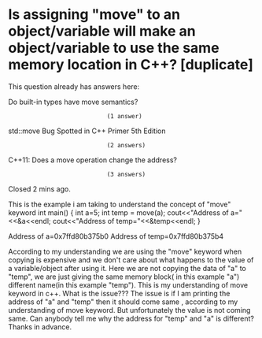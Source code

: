 
# Is assigning "move" to an object/variable will make an object/variable to use the same memory location in C++? [duplicate]







This question already has answers here:
                        
                    



Do built-in types have move semantics?

                                (1 answer)
                            


std::move Bug Spotted in C++ Primer 5th Edition

                                (2 answers)
                            


C++11: Does a move operation change the address?

                                (3 answers)
                            

Closed 2 mins ago.



This is the example i am taking to understand the concept of "move" keyword
int main()
{
 int a=5;
 int temp = move(a);
 cout<<"Address of a="<<&a<<endl;
 cout<<"Address of temp="<<&temp<<endl;
}

Address of a=0x7ffd80b375b0
Address of temp=0x7ffd80b375b4

According to my understanding we are using the "move" keyword when copying is expensive and we don't care about what happens to the value of a variable/object after using it. Here we are not copying the data of "a" to "temp", we are just giving the same memory block( in this example "a") different name(in this example "temp"). This is my understanding of move keyword in c++.
What is the issue???
The issue is if I am printing the address of "a" and "temp" then it should come same , according to my understanding of move keyword. But unfortunately the value is not coming same.
Can anybody tell me why the address for "temp" and "a" is different?
Thanks in advance.

        
